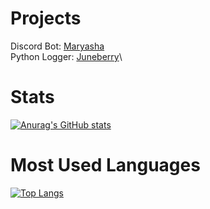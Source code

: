 # Projects
Discord Bot: [Maryasha](https://github.com/mmlvgx/maryasha)\
Python Logger: [Juneberry](https://github.com/mmlvgx/juneberry)\
# Stats
[![Anurag's GitHub stats](https://github-readme-stats.vercel.app/api?username=mmlvgx&theme=dracula)](https://github.com/anuraghazra/github-readme-stats)
# Most Used Languages
[![Top Langs](https://github-readme-stats.vercel.app/api/top-langs/?username=mmlvgx&theme=dracula&layout=compact)](https://github.com/anuraghazra/github-readme-stats)
